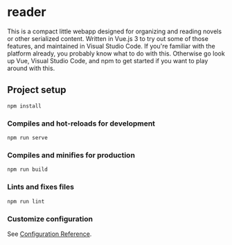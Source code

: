 # reader
This is a compact little webapp designed for organizing and reading novels or other serialized content. Written in Vue.js 3 to try out some of those features, and maintained in Visual Studio Code. If you're familiar with the platform already, you probably know what to do with this. Otherwise go look up Vue, Visual Studio Code, and npm to get started if you want to play around with this.

## Project setup
```
npm install
```

### Compiles and hot-reloads for development
```
npm run serve
```

### Compiles and minifies for production
```
npm run build
```

### Lints and fixes files
```
npm run lint
```

### Customize configuration
See [Configuration Reference](https://cli.vuejs.org/config/).
